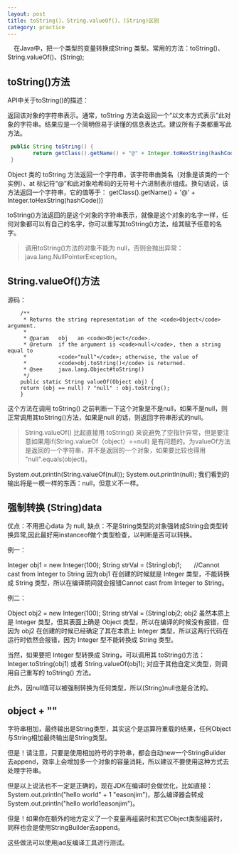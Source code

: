 ```yaml
---
layout: post
title: toString()、String.valueOf()、(String)区别
category: practice
---
```


　在Java中，把一个类型的变量转换成String 类型。常用的方法：toString()、String.valueOf()、(String);

## toString()方法

API中关于toString()的描述：

返回该对象的字符串表示。通常，toString 方法会返回一个“以文本方式表示”此对象的字符串。结果应是一个简明但易于读懂的信息表达式。建议所有子类都重写此方法。

```java
 public String toString() {
        return getClass().getName() + "@" + Integer.toHexString(hashCode());
 }
```

Object 类的 toString 方法返回一个字符串，该字符串由类名（对象是该类的一个实例）、at 标记符“@”和此对象哈希码的无符号十六进制表示组成。换句话说，该方法返回一个字符串，它的值等于： 
getClass().getName() + '@' + Integer.toHexString(hashCode())

toString()方法返回的是这个对象的字符串表示，就像是这个对象的名字一样，任何对象都可以有自己的名字，你可以重写其toString()方法，给其赋予任意的名字。

> 调用toString()方法的对象不能为 null，否则会抛出异常：java.lang.NullPointerException。

## String.valueOf()方法

源码：

```
    /**
     * Returns the string representation of the <code>Object</code> argument.
     *
     * @param   obj   an <code>Object</code>.
     * @return  if the argument is <code>null</code>, then a string equal to
     *          <code>"null"</code>; otherwise, the value of
     *          <code>obj.toString()</code> is returned.
     * @see     java.lang.Object#toString()
     */
    public static String valueOf(Object obj) {
    return (obj == null) ? "null" : obj.toString();
    }
```

这个方法在调用 toString() 之前判断一下这个对象是不是null，如果不是null，则正常调用其toString()方法，如果是null 的话，则返回字符串形式的null。

> String.valueOf() 比起直接用 toString() 来说避免了空指针异常，但是要注意如果用if(String.valueOf（object）==null) 是有问题的。为valueOf方法是返回的一个字符串，并不是返回的一个对象，如果要比较也得用 "null".equals(object)。

System.out.println(String.valueOf(null));
System.out.println(null);
我们看到的输出将是一模一样的东西：null，但意义不一样。

## 强制转换 (String)data

优点：不用担心data 为 null,
缺点：不是String类型的对象强转成String会类型转换异常,因此最好用instanceof做个类型检查，以判断是否可以转换。

例一：

Integer obj1 = new Integer(100);
String strVal = (String)obj1;　　//Cannot cast from Integer to String
因为obj1 在创建的时候就是 Integer 类型，不能转换成 String 类型，所以在编译期间就会报错Cannot cast from Integer to String。

例二：

Object obj2 = new Integer(100);
String strVal = (String)obj2;
obj2 虽然本质上是 Integer 类型，但其表面上确是 Object 类型，所以在编译的时候没有报错，但因为 obj2 在创建的时候已经确定了其在本质上 Integer 类型，所以这两行代码在运行时依然会报错，因为 Integer 型不能转换成 String 类型。

当然，如果要把 Integer 型转换成 String，可以调用其 toString()方法：Integer.toString(obj1) 或者 String.valueOf(obj1); 对应于其他自定义类型，则调用自己重写的 toString() 方法。

此外，因null值可以被强制转换为任何类型，所以(String)null也是合法的。

## object + ""

字符串相加，最终输出是String类型，其实这个是运算符重载的结果，任何Object与String相加最终输出是String类型。

但是！请注意，只要是使用相加符号的字符串，都会自动new一个StringBuilder去append，效率上会增加多一个对象的容量消耗，所以建议不要使用这种方式去处理字符串。

但是以上说法也不一定是正确的，现在JDK在编译时会做优化，比如直接：System.out.println("hello world" + 1 "easonjim")，那么编译器会转成System.out.println("hello world1easonjim")。

但是！如果你在额外的地方定义了一个变量再组装时和其它Object类型组装时，同样也会是使用StringBuilder去append。

这些做法可以使用jad反编译工具进行测试。